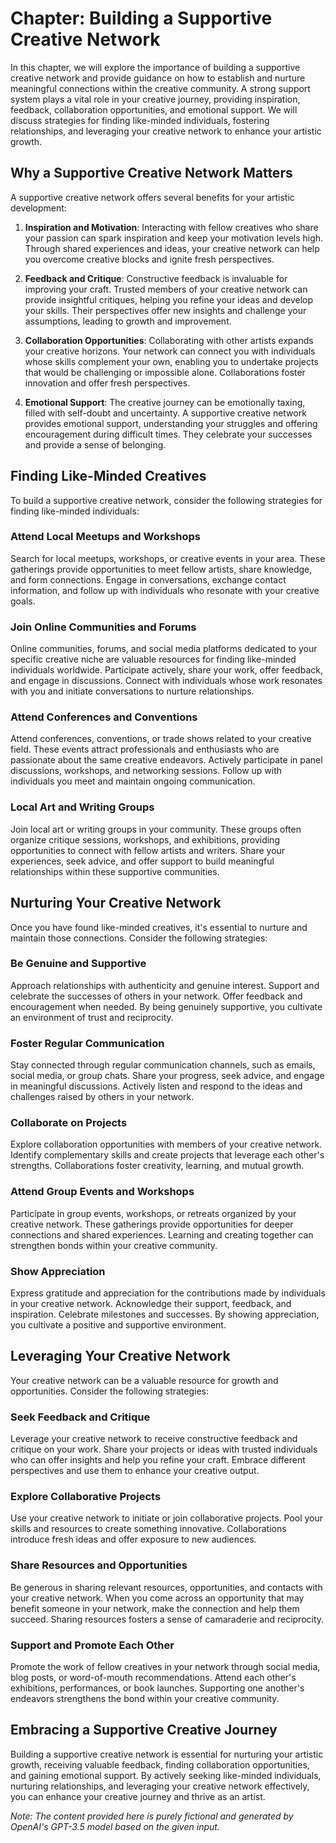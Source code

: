 Chapter: Building a Supportive Creative Network
===============================================

In this chapter, we will explore the importance of building a supportive creative network and provide guidance on how to establish and nurture meaningful connections within the creative community. A strong support system plays a vital role in your creative journey, providing inspiration, feedback, collaboration opportunities, and emotional support. We will discuss strategies for finding like-minded individuals, fostering relationships, and leveraging your creative network to enhance your artistic growth.

Why a Supportive Creative Network Matters
-----------------------------------------

A supportive creative network offers several benefits for your artistic development:

1. **Inspiration and Motivation**: Interacting with fellow creatives who share your passion can spark inspiration and keep your motivation levels high. Through shared experiences and ideas, your creative network can help you overcome creative blocks and ignite fresh perspectives.

2. **Feedback and Critique**: Constructive feedback is invaluable for improving your craft. Trusted members of your creative network can provide insightful critiques, helping you refine your ideas and develop your skills. Their perspectives offer new insights and challenge your assumptions, leading to growth and improvement.

3. **Collaboration Opportunities**: Collaborating with other artists expands your creative horizons. Your network can connect you with individuals whose skills complement your own, enabling you to undertake projects that would be challenging or impossible alone. Collaborations foster innovation and offer fresh perspectives.

4. **Emotional Support**: The creative journey can be emotionally taxing, filled with self-doubt and uncertainty. A supportive creative network provides emotional support, understanding your struggles and offering encouragement during difficult times. They celebrate your successes and provide a sense of belonging.

Finding Like-Minded Creatives
-----------------------------

To build a supportive creative network, consider the following strategies for finding like-minded individuals:

### Attend Local Meetups and Workshops

Search for local meetups, workshops, or creative events in your area. These gatherings provide opportunities to meet fellow artists, share knowledge, and form connections. Engage in conversations, exchange contact information, and follow up with individuals who resonate with your creative goals.

### Join Online Communities and Forums

Online communities, forums, and social media platforms dedicated to your specific creative niche are valuable resources for finding like-minded individuals worldwide. Participate actively, share your work, offer feedback, and engage in discussions. Connect with individuals whose work resonates with you and initiate conversations to nurture relationships.

### Attend Conferences and Conventions

Attend conferences, conventions, or trade shows related to your creative field. These events attract professionals and enthusiasts who are passionate about the same creative endeavors. Actively participate in panel discussions, workshops, and networking sessions. Follow up with individuals you meet and maintain ongoing communication.

### Local Art and Writing Groups

Join local art or writing groups in your community. These groups often organize critique sessions, workshops, and exhibitions, providing opportunities to connect with fellow artists and writers. Share your experiences, seek advice, and offer support to build meaningful relationships within these supportive communities.

Nurturing Your Creative Network
-------------------------------

Once you have found like-minded creatives, it's essential to nurture and maintain those connections. Consider the following strategies:

### Be Genuine and Supportive

Approach relationships with authenticity and genuine interest. Support and celebrate the successes of others in your network. Offer feedback and encouragement when needed. By being genuinely supportive, you cultivate an environment of trust and reciprocity.

### Foster Regular Communication

Stay connected through regular communication channels, such as emails, social media, or group chats. Share your progress, seek advice, and engage in meaningful discussions. Actively listen and respond to the ideas and challenges raised by others in your network.

### Collaborate on Projects

Explore collaboration opportunities with members of your creative network. Identify complementary skills and create projects that leverage each other's strengths. Collaborations foster creativity, learning, and mutual growth.

### Attend Group Events and Workshops

Participate in group events, workshops, or retreats organized by your creative network. These gatherings provide opportunities for deeper connections and shared experiences. Learning and creating together can strengthen bonds within your creative community.

### Show Appreciation

Express gratitude and appreciation for the contributions made by individuals in your creative network. Acknowledge their support, feedback, and inspiration. Celebrate milestones and successes. By showing appreciation, you cultivate a positive and supportive environment.

Leveraging Your Creative Network
--------------------------------

Your creative network can be a valuable resource for growth and opportunities. Consider the following strategies:

### Seek Feedback and Critique

Leverage your creative network to receive constructive feedback and critique on your work. Share your projects or ideas with trusted individuals who can offer insights and help you refine your craft. Embrace different perspectives and use them to enhance your creative output.

### Explore Collaborative Projects

Use your creative network to initiate or join collaborative projects. Pool your skills and resources to create something innovative. Collaborations introduce fresh ideas and offer exposure to new audiences.

### Share Resources and Opportunities

Be generous in sharing relevant resources, opportunities, and contacts with your creative network. When you come across an opportunity that may benefit someone in your network, make the connection and help them succeed. Sharing resources fosters a sense of camaraderie and reciprocity.

### Support and Promote Each Other

Promote the work of fellow creatives in your network through social media, blog posts, or word-of-mouth recommendations. Attend each other's exhibitions, performances, or book launches. Supporting one another's endeavors strengthens the bond within your creative community.

Embracing a Supportive Creative Journey
---------------------------------------

Building a supportive creative network is essential for nurturing your artistic growth, receiving valuable feedback, finding collaboration opportunities, and gaining emotional support. By actively seeking like-minded individuals, nurturing relationships, and leveraging your creative network effectively, you can enhance your creative journey and thrive as an artist.

*Note: The content provided here is purely fictional and generated by OpenAI's GPT-3.5 model based on the given input.*
